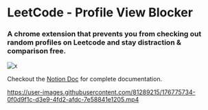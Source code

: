 # LeetCode - Profile View Blocker

### A chrome extension that prevents you from checking out random profiles on Leetcode and stay distraction & comparison free.

![x](https://user-images.githubusercontent.com/81289215/176774584-b67abe24-4c0c-46c9-ad39-e1e3dcea5b4e.gif)

Checkout the [Notion Doc](https://saksham-chaturvedi.notion.site/LeetCode-Profile-View-Blocker-04b6ae64a7134ead8cb604804259aa7d) for complete documentation.

https://user-images.githubusercontent.com/81289215/176775734-0f0d9f1c-d3e9-4fd2-afdc-7e58841e1205.mp4
